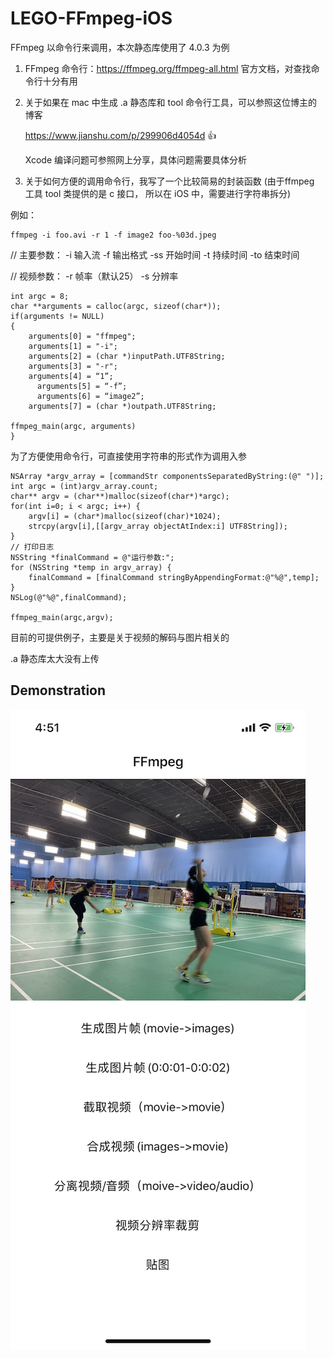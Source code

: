 # LEGO-FFmpeg-iOS

FFmpeg 以命令行来调用，本次静态库使用了 4.0.3 为例

1. FFmpeg 命令行：https://ffmpeg.org/ffmpeg-all.html 官方文档，对查找命令行十分有用

2. 关于如果在 mac 中生成 .a 静态库和 tool 命令行工具，可以参照这位博主的博客

    https://www.jianshu.com/p/299906d4054d 👍

    Xcode 编译问题可参照网上分享，具体问题需要具体分析

3. 关于如何方便的调用命令行，我写了一个比较简易的封装函数 (由于ffmpeg 工具 tool 类提供的是 c 接口， 所以在 iOS 中，需要进行字符串拆分)

例如：

    ffmpeg -i foo.avi -r 1 -f image2 foo-%03d.jpeg 

//    主要参数： -i 输入流 -f 输出格式 -ss 开始时间 -t 持续时间 -to 结束时间

//    视频参数： -r 帧率（默认25） -s 分辨率

    int argc = 8;
    char **arguments = calloc(argc, sizeof(char*));
    if(arguments != NULL)
    {
        arguments[0] = "ffmpeg";
        arguments[1] = "-i";
        arguments[2] = (char *)inputPath.UTF8String;
        arguments[3] = "-r";
      	arguments[4] = “1”;
	      arguments[5] = “-f”;
	      arguments[6] = “image2”;
        arguments[7] = (char *)outpath.UTF8String;
  
	ffmpeg_main(argc, arguments)
    }


为了方便使用命令行，可直接使用字符串的形式作为调用入参

    NSArray *argv_array = [commandStr componentsSeparatedByString:(@" ")];
    int argc = (int)argv_array.count;
    char** argv = (char**)malloc(sizeof(char*)*argc);
    for(int i=0; i < argc; i++) {
        argv[i] = (char*)malloc(sizeof(char)*1024);
        strcpy(argv[i],[[argv_array objectAtIndex:i] UTF8String]);
    }
    // 打印日志
    NSString *finalCommand = @"运行参数:";
    for (NSString *temp in argv_array) {
        finalCommand = [finalCommand stringByAppendingFormat:@"%@",temp];
    }
    NSLog(@"%@",finalCommand);
    
    ffmpeg_main(argc,argv);

目前的可提供例子，主要是关于视频的解码与图片相关的

.a 静态库太大没有上传

## Demonstration
![image](https://github.com/legokit/LEGO-FFmpeg-iOS/blob/master/IMG_0445.PNG)
